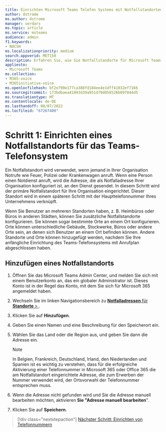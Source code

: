 ```yaml
---
title: Einrichten Microsoft Teams Telefon Systems mit Notfallstandorten für den Anrufplan
author: dstrome
ms.author: dstrome
manager: serdars
ms.topic: article
ms.service: msteams
audience: admin
f1.keywords:
- NOCSH
ms.localizationpriority: medium
search.appverid: MET150
description: Erfahren Sie, wie Sie Notfallstandorte für Microsoft Teams Telefon System mit Anrufplan einrichten.
appliesto:
- Microsoft Teams
ms.collection:
- M365-voice
- M365initiative-voice
ms.openlocfilehash: bf2e790e177ca388fd184ee4e1dff41032ef7166
ms.sourcegitcommit: 173bdbaea41893d39a951d79d050526b897044d5
ms.translationtype: MT
ms.contentlocale: de-DE
ms.lasthandoff: 08/07/2022
ms.locfileid: "67267400"
---
```

# <a name="step-1-set-up-a-teams-phone-system-emergency-location"></a>Schritt 1: Einrichten eines Notfallstandorts für das Teams-Telefonsystem

Ein Notfallstandort wird verwendet, wenn jemand in Ihrer Organisation Notrufe wie Feuer, Polizei oder Krankenwagen anruft. Wenn eine Person einen Notdienst anruft, wird die Adresse, die als Notfalladresse Ihrer Organisation konfiguriert ist, an den Dienst gesendet. In diesem Schritt wird der primäre Notfallstandort für Ihre Organisation eingerichtet. Dieser Standort wird in einem späteren Schritt mit der Haupttelefonnummer Ihres Unternehmens verknüpft.

Wenn Sie Benutzer an mehreren Standorten haben, z. B. Heimbüros oder Büros in anderen Städten, können Sie zusätzliche Notfallstandorte konfigurieren. Sie können sogar bestimmte Orte an einem Ort konfigurieren. Orte können unterschiedliche Gebäude, Stockwerke, Büros oder andere Orte sein, an denen sich Benutzer an einem Ort befinden können. Andere Standorte und Orte können hinzugefügt werden, nachdem Sie Ihre anfängliche Einrichtung des Teams-Telefonsystems mit Anrufplan abgeschlossen haben.

## <a name="add-an-emergency-location"></a>Hinzufügen eines Notfallstandorts

1. Öffnen Sie das Microsoft Teams Admin Center, und melden Sie sich mit einem Benutzerkonto an, das ein globaler Administrator ist. Dieses Konto ist in der Regel das Konto, mit dem Sie sich für Microsoft 365 angemeldet haben.
2. Wechseln Sie im linken Navigationsbereich zu <a href="https://admin.teams.microsoft.com/locations" target="_blank">**Notfalladressen** für **Standorte** > </a>.
3. Klicken Sie auf **Hinzufügen**.
4. Geben Sie einen Namen und eine Beschreibung für den Speicherort ein.
5. Wählen Sie das Land oder die Region aus, und geben Sie dann die Adresse ein.

   > [!NOTE]
   > In Belgien, Frankreich, Deutschland, Irland, den Niederlanden und Spanien ist es wichtig zu verstehen, dass für die erfolgreiche Aktivierung einer Telefonnummer in Microsoft 365 oder Office 365 die am Notfallstandort eingerichtete Adresse, die zum Erwerben der Nummer verwendet wird, der Ortsvorwahl der Telefonnummer entsprechen muss.

6. Wenn die Adresse nicht gefunden wird und Sie die Adresse manuell bearbeiten möchten, aktivieren **Sie "Adresse manuell bearbeiten**".
7. Klicken Sie auf **Speichern**.

> [!div class="nextstepaction"]
> [Nächster Schritt: Einrichten von Telefonnummern](set-up-phone-numbers.md)
